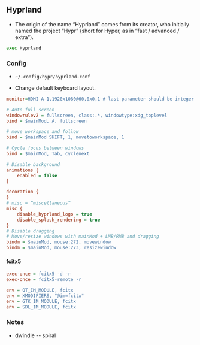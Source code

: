 ## Hyprland

* The origin of the name “Hyprland” comes from its creator, who initially named the project “Hypr” (short for Hyper, as in “fast / advanced / extra”).

```bash
exec Hyprland
```


### Config

* `~/.config/hypr/hyprland.conf`

* Change default keyboard layout.

```ini
monitor=HDMI-A-1,1920x1080@60,0x0,1 # last parameter should be integer.

# Auto full screen
windowrulev2 = fullscreen, class:.*, windowtype:xdg_toplevel
bind = $mainMod, A, fullscreen 

# move workspace and follow
bind = $mainMod SHIFT, 1, movetoworkspace, 1

# Cycle focus between windows
bind = $mainMod, Tab, cyclenext

# Disable background
animations {
    enabled = false
}

decoration {
}
# misc = “miscellaneous”
misc {
    disable_hyprland_logo = true
    disable_splash_rendering = true
}
# Disable dragging
# Move/resize windows with mainMod + LMB/RMB and dragging
bindm = $mainMod, mouse:272, movewindow
bindm = $mainMod, mouse:273, resizewindow

```

#### fcitx5

```ini
exec-once = fcitx5 -d -r
exec-once = fcitx5-remote -r

env = QT_IM_MODULE, fcitx
env = XMODIFIERS, "@im=fcitx"
env = GTK_IM_MODULE, fcitx
env = SDL_IM_MODULE, fcitx
```

### Notes

* dwindle -- spiral
